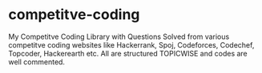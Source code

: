 # competitve-coding
My Competitve Coding Library with Questions Solved from various competitve coding websites like Hackerrank, Spoj, Codeforces, Codechef, Topcoder, Hackerearth etc. All are structured TOPICWISE and codes are well commented.

